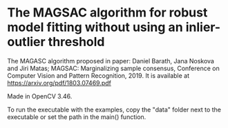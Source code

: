 # The MAGSAC algorithm for robust model fitting without using an inlier-outlier threshold

The MAGASC algorithm proposed in paper: Daniel Barath, Jana Noskova and Jiri Matas; MAGSAC: Marginalizing sample consensus, Conference on Computer Vision and Pattern Recognition, 2019. 
It is available at https://arxiv.org/pdf/1803.07469.pdf

Made in OpenCV 3.46.

To run the executable with the examples, copy the "data" folder next to the executable or set the path in the main() function.
